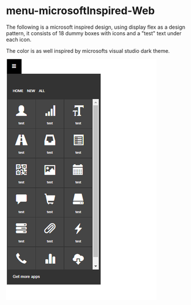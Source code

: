 # menu-microsoftInspired-Web

The following is a microsoft inspired design, using display flex as a design pattern,
it consists of 18 dummy boxes with icons and a "test" text under each icon.

The color is as well inspired by microsofts visual studio dark theme.

![](screenshots/metromenu.PNG)
